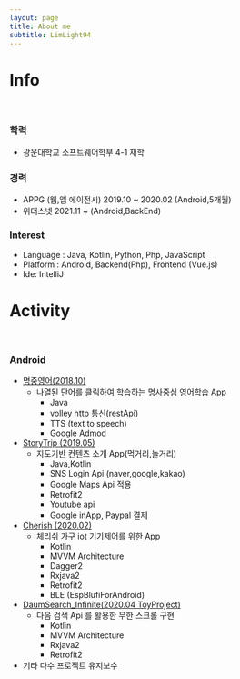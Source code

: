 ```yaml
---
layout: page
title: About me
subtitle: LimLight94
---
```

# Info
<br>

### 학력
- 광운대학교 소프트웨어학부 4-1 재학

### 경력
- APPG (웹,앱 에이전시) 2019.10 ~ 2020.02 (Android,5개월) 
- 위더스넷 2021.11 ~ (Android,BackEnd)
### Interest
- Language : Java, Kotlin, Python, Php, JavaScript
- Platform : Android, Backend(Php), Frontend (Vue.js)
- Ide: IntelliJ

# Activity
<br>

### Android
- [명중영어(2018.10)](https://play.google.com/store/apps/details?id=com.HitEnglish&hl=ko)
  - 나열된 단어를 클릭하여 학습하는 명사중심 영어학습 App
    - Java
    - volley http 통신(restApi)
    - TTS (text to speech)
    - Google Admod
- [StoryTrip (2019.05)](https://limlight94.github.io/2019-02-27-storytrip/)
  - 지도기반 컨텐츠 소개 App(먹거리,놀거리) 
    - Java,Kotlin
    - SNS Login Api (naver,google,kakao)
    - Google Maps Api 적용
    - Retrofit2
    - Youtube api
    - Google inApp, Paypal 결제
- [Cherish (2020.02)](https://limlight94.github.io/2020-02-10-cherish/)
  - 체리쉬 가구 iot 기기제어를 위한 App 
    - Kotlin
    - MVVM Architecture
    - Dagger2
    - Rxjava2
    - Retrofit2
    - BLE (EspBlufiForAndroid)
- [DaumSearch_Infinite(2020.04 ToyProject)](https://github.com/LimLight94/DaumSearch_Infinite)
  - 다음 검색 Api 를 활용한 무한 스크롤 구현
    - Kotlin
    - MVVM Architecture
    - Rxjava2
    - Retrofit2
- 기타 다수 프로젝트 유지보수
  
